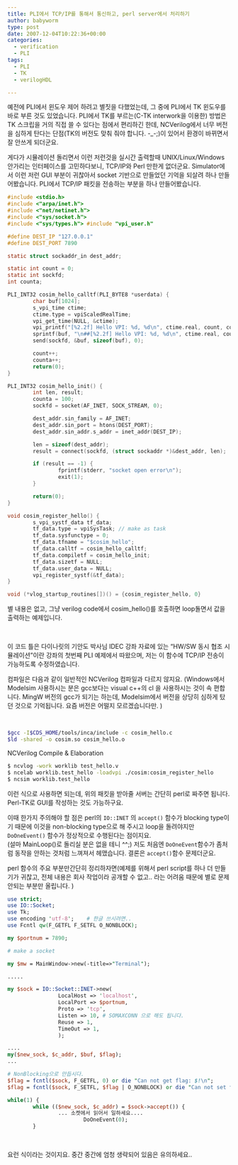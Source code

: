 ```yaml
---
title: PLI에서 TCP/IP를 통해서 통신하고, perl server에서 처리하기
author: babyworm
type: post
date: 2007-12-04T10:22:36+00:00
categories:
  - verification
  - PLI
tags:
  - PLI
  - TK
  - verilogHDL

---
```

예전에 PLI에서 윈도우 제어 하려고 별짓을 다했었는데, 그 중에 PLI에서 TK 윈도우를 바로 부른 것도 있었습니다. PLI에서 TK를 부르는(C-TK interwork을 이용한) 방법은 TK 스크립을 거의 직접 쓸 수 있다는 점에서 편리하긴 한데, NCVerilog에서 너무 버전을 심하게 탄다는 단점(TK의 버전도 맞춰 줘야 합니다. -_-;)이 있어서 환경이 바뀌면서 잘 안쓰게 되더군요.

게다가 시뮬레이션 돌리면서 이런 저런것을 실시간 출력할때 UNIX/Linux/Windows 안가리는 인터페이스를 고민하다보니, TCP/IP와 Perl 만한게 없더군요. Simulator에서 이런 저런 GUI 부분이 귀찮아서 socket 기반으로 만들었던 기억을 되살려 하나 만들어봤습니다. PLI에서 TCP/IP 패킷을 전송하는 부분을 하나 만들어봤습니다.

```C
#include <stdio.h>
#include <"arpa/inet.h">
#include <"net/netinet.h">
#include <"sys/socket.h">
#include <"sys/types.h"> #include "vpi_user.h"

#define DEST_IP "127.0.0.1"
#define DEST_PORT 7890

static struct sockaddr_in dest_addr;

static int count = 0;
static int sockfd;
int counta;

PLI_INT32 cosim_hello_calltf(PLI_BYTE8 *userdata) {
        char buf[1024];
        s_vpi_time ctime;
        ctime.type = vpiScaledRealTime;
        vpi_get_time(NULL, &ctime);
        vpi_printf("[%2.2f] Hello VPI: %d, %d\n", ctime.real, count, counta);
        sprintf(buf, "\n##[%2.2f] Hello VPI: %d, %d\n", ctime.real, count, counta);
        send(sockfd, &buf, sizeof(buf), 0);

        count++;
        counta++;
        return(0);
}

PLI_INT32 cosim_hello_init() {
        int len, result;
        counta = 100;
        sockfd = socket(AF_INET, SOCK_STREAM, 0);

        dest_addr.sin_family = AF_INET;
        dest_addr.sin_port = htons(DEST_PORT);
        dest_addr.sin_addr.s_addr = inet_addr(DEST_IP);

        len = sizeof(dest_addr);
        result = connect(sockfd, (struct sockaddr *)&dest_addr, len);

        if (result == -1) {
                fprintf(stderr, "socket open error\n");
                exit(1);
        }

        return(0);
}

void cosim_register_hello() {
        s_vpi_systf_data tf_data;
        tf_data.type = vpiSysTask; // make as task
        tf_data.sysfunctype = 0;
        tf_data.tfname = "$cosim_hello";
        tf_data.calltf = cosim_hello_calltf;
        tf_data.compiletf = cosim_hello_init;
        tf_data.sizetf = NULL;
        tf_data.user_data = NULL;
        vpi_register_systf(&tf_data);
}

void (*vlog_startup_routines[])() = {cosim_register_hello, 0}

```



별 내용은 없고, 그냥 verilog code에서 cosim_hello()를 호출하면 loop돌면서 값을 출력하는 예제입니다.

&nbsp;

이 코드 틀은 다이나릿의 기안도 박사님 IDEC 강좌 자료에 있는 &#8220;HW/SW 동시 협조 시뮬레이션&#8221;이란 강좌의 첫번째 PLI 예제에서 따왔으며, 저는 이 함수에 TCP/IP 전송이 가능하도록 수정하였습니다.

컴파일은 다음과 같이 일반적인 NCVerilog 컴파일과 다르지 않지요. (Windows에서 Modelsim 사용하시는 분은 gcc보다는 visual c++의 cl 을 사용하시는 것이 속 편합니다. MingW 버전의 gcc가 되기는 하는데, Modelsim에서 버전을 상당히 심하게 탔던 것으로 기억됩니다. 요즘 버전은 어떨지 모르겠습니다만. )

&nbsp;

```bash
$gcc -I$CDS_HOME/tools/inca/include -c cosim_hello.c
$ld -shared -o cosim.so cosim_hello.o
```

NCVerilog Compile & Elaboration



```bash
$ ncvlog -work worklib test_hello.v
$ ncelab worklib.test_hello -loadvpi ./cosim:cosim_register_hello
$ ncsim worklib.test_hello
```


이런 식으로 사용하면 되는데, 위의 패킷을 받아줄 서버는 간단히 perl로 짜주면 됩니다. Perl-TK로 GUI를 작성하는 것도 가능하구요.

이때 한가지 주의해야 할 점은 perl의 `IO::INET` 의 `accept()` 함수가 blocking type이기 때문에 이것을 non-blocking type으로 해 주시고 loop을 돌려야지만 `DoOneEvent()` 함수가 정상적으로 수행된다는 점이지요.<br>
(설마 MainLoop()로 돌리실 분은 없을 테니 ^^;) 저도 처음엔 `DoOneEvent`함수가 좀처럼 동작을 안하는 것처럼 느껴져서 헤맸습니다. 결론은 `accept()`함수 문제더군요.

perl 함수의 주요 부분만간단히 정리하자면(예제를 위해서 perl script를 하나 더 만들기가 귀찮고, 전체 내용은 회사 작업이라 공개할 수 없고.. 라는 어려움 때문에 별로 문제 안되는 부분만 올립니다. )

```perl
use strict;
use IO::Socket;
use Tk;
use encoding 'utf-8';    # 한글 쓰시려면..
use Fcntl qw(F_GETFL F_SETFL O_NONBLOCK);

my $portnum = 7890;

# make a socket

my $mw = MainWindow->new(-title=>"Terminal");

.....

my $sock = IO::Socket::INET->new(
                LocalHost => 'localhost',
                LocalPort => $portnum,
                Proto => 'tcp',
                Listen => 10, # SOMAXCONN 으로 해도 됩니다.
                Reuse => 1,
                TimeOut => 1,
                );

....
my($new_sock, $c_addr, $buf, $flag);
...

# NonBlocking으로 만듭시다.
$flag = fcntl($sock, F_GETFL, 0) or die "Can not get flag: $!\n";
$flag = fcntl($sock, F_SETFL, $flag | O_NONBLOCK) or die "Can not set flag: $!\n";

while(1) {
        while (($new_sock, $c_addr) = $sock->accept()) {
                ... 소켓에서 읽어서 일하세요....
                        DoOneEvent(0);
        }
```

&nbsp;

요런 식이라는 것이지요. 중간 중간에 엄청 생략되어 있음은 유의하세요..
